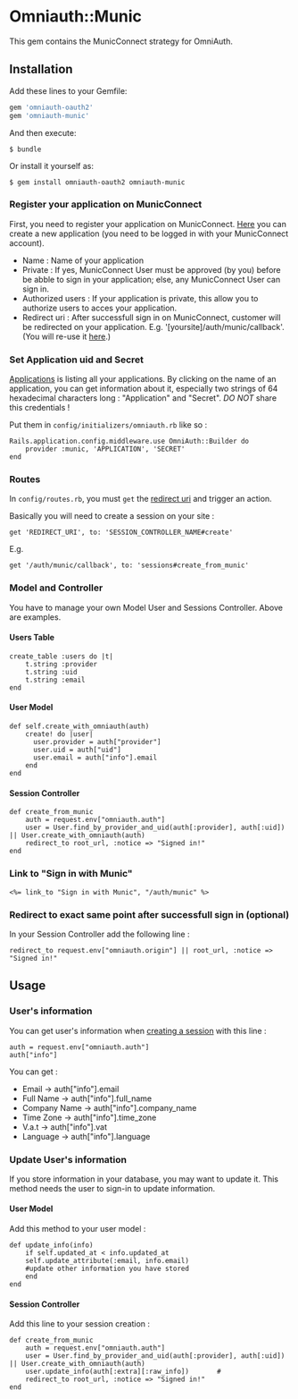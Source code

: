 # Omniauth::Munic

This gem contains the MunicConnect strategy for OmniAuth.

## Installation

Add these lines to your Gemfile:

```ruby
gem 'omniauth-oauth2'
gem 'omniauth-munic'
```

And then execute:

    $ bundle

Or install it yourself as:

    $ gem install omniauth-oauth2 omniauth-munic

### Register your application on MunicConnect

First, you need to register your application on MunicConnect. [Here](https://connect.munic.io/oauth/applications) you can create a new application (you need to be logged in with your MunicConnect account).

* Name                : Name of your application
* Private             : If yes, MunicConnect User must be approved (by you) before be abble to sign in your application; else, any MunicConnect User can sign in.
* Authorized users    : If your application is private, this allow you to authorize users to acces your application.
* Redirect uri        : After successfull sign in on MunicConnect, customer will be redirected on your application. E.g. '[yoursite]/auth/munic/callback'. (You will re-use it [here](#Routes).)

### Set Application uid and Secret
[Applications](https://connect.munic.io/oauth/applications) is listing all your applications. By clicking on the name of an application, you can get information about it, especially two strings of 64 hexadecimal characters long : "Application" and "Secret". _DO NOT_ share this credentials !

Put them in `config/initializers/omniauth.rb` like so :

    Rails.application.config.middleware.use OmniAuth::Builder do
        provider :munic, 'APPLICATION', 'SECRET'
    end

### Routes
In `config/routes.rb`, you must `get` the [redirect uri](#register-your-application-on-MunicConnect) and trigger an action.

Basically you will need to create a session on your site :

    get 'REDIRECT_URI', to: 'SESSION_CONTROLLER_NAME#create'

E.g.

    get '/auth/munic/callback', to: 'sessions#create_from_munic'


### Model and Controller

You have to manage your own Model User and Sessions Controller.
Above are examples.

#### Users Table
    create_table :users do |t|
        t.string :provider
        t.string :uid
        t.string :email
    end

#### User Model
    def self.create_with_omniauth(auth)
        create! do |user|
          user.provider = auth["provider"]
          user.uid = auth["uid"]
          user.email = auth["info"].email
        end
    end

#### Session Controller
    def create_from_munic
        auth = request.env["omniauth.auth"]
        user = User.find_by_provider_and_uid(auth[:provider], auth[:uid]) || User.create_with_omniauth(auth)
        redirect_to root_url, :notice => "Signed in!"
    end

### Link to "Sign in with Munic"
    <%= link_to "Sign in with Munic", "/auth/munic" %>


### Redirect to exact same point after successfull sign in (optional)
In your Session Controller add the following line :

    redirect_to request.env["omniauth.origin"] || root_url, :notice => "Signed in!"


## Usage

### User's information
You can get user's information when [creating a session](#Session-Controller) with this line :

    auth = request.env["omniauth.auth"]
    auth["info"]

You can get :
* Email -> auth["info"].email
* Full Name -> auth["info"].full_name
* Company Name -> auth["info"].company_name
* Time Zone -> auth["info"].time_zone
* V.a.t -> auth["info"].vat
* Language -> auth["info"].language

### Update User's information
If you store information in your database, you may want to update it. This method needs the user to sign-in to update information.

#### User Model
Add this method to your user model :

    def update_info(info)
        if self.updated_at < info.updated_at
        self.update_attribute(:email, info.email)
        #update other information you have stored
        end
    end

#### Session Controller
Add this line to your session creation :

    def create_from_munic
        auth = request.env["omniauth.auth"]
        user = User.find_by_provider_and_uid(auth[:provider], auth[:uid]) || User.create_with_omniauth(auth)
        user.update_info(auth[:extra][:raw_info])       #
        redirect_to root_url, :notice => "Signed in!"
    end

